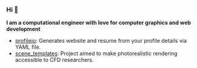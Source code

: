 ### Hi 👋

**I am a computational engineer with love for computer graphics and web development**

- [profileio](https://github.com/acrlakshman/profileio): Generates website and resume from your profile details via YAML file.
- [scene_templates](https://github.com/acrlakshman/scene_templates): Project aimed to make photorealistic rendering accessible to CFD researchers.
